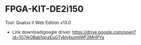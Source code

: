 # FPGA-KIT-DE2i150
Tool: Quatus II Web Edition v13.0
- Link download(google drive): https://drive.google.com/open?id=1G7jkOBab1qnzEuGTybh4szmlWF2MHPYa


